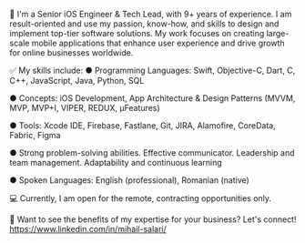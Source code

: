 👋 I'm a Senior iOS Engineer & Tech Lead, with 9+ years of experience. I am result-oriented and use my passion, know-how, and skills to design and implement top-tier software solutions. My work focuses on creating large-scale mobile applications that enhance user experience and drive growth for online businesses worldwide.


✅ My skills include:
● Programming Languages: Swift, Objective-C, Dart, C, C++, JavaScript, Java, Python, SQL

● Concepts: iOS Development, App Architecture & Design Patterns (MVVM, MVP, MVP+I, VIPER, REDUX, μFeatures)

● Tools: Xcode IDE, Firebase, Fastlane, Git, JIRA, Alamofire, CoreData, Fabric, Figma

● Strong problem-solving abilities. Effective communicator. Leadership and team management. Adaptability and continuous learning

● Spoken Languages: English (professional), Romanian (native)


💻 Currently, I am open for the remote, contracting opportunities only.


🤝 Want to see the benefits of my expertise for your business? Let's connect! 
https://www.linkedin.com/in/mihail-salari/
